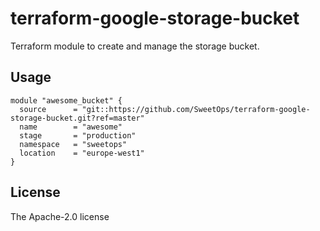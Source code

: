 # terraform-google-storage-bucket
Terraform module to create and manage the storage bucket.


## Usage

```hcl
module "awesome_bucket" {
  source      = "git::https://github.com/SweetOps/terraform-google-storage-bucket.git?ref=master"
  name        = "awesome"
  stage       = "production"
  namespace   = "sweetops"
  location    = "europe-west1"
}
```

<!--- BEGIN_TF_DOCS --->
<!--- END_TF_DOCS --->

## License
The Apache-2.0 license
